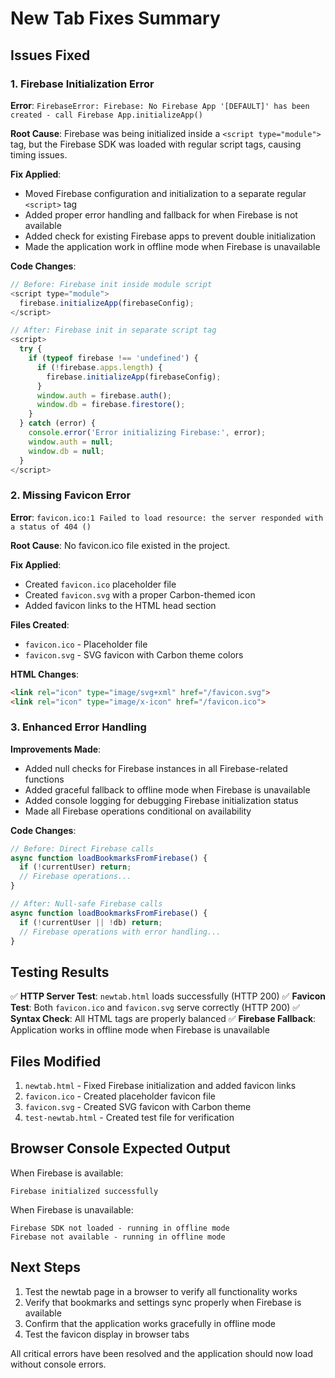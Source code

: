 # New Tab Fixes Summary

## Issues Fixed

### 1. Firebase Initialization Error
**Error**: `FirebaseError: Firebase: No Firebase App '[DEFAULT]' has been created - call Firebase App.initializeApp()`

**Root Cause**: Firebase was being initialized inside a `<script type="module">` tag, but the Firebase SDK was loaded with regular script tags, causing timing issues.

**Fix Applied**:
- Moved Firebase configuration and initialization to a separate regular `<script>` tag
- Added proper error handling and fallback for when Firebase is not available
- Added check for existing Firebase apps to prevent double initialization
- Made the application work in offline mode when Firebase is unavailable

**Code Changes**:
```javascript
// Before: Firebase init inside module script
<script type="module">
  firebase.initializeApp(firebaseConfig);
</script>

// After: Firebase init in separate script tag
<script>
  try {
    if (typeof firebase !== 'undefined') {
      if (!firebase.apps.length) {
        firebase.initializeApp(firebaseConfig);
      }
      window.auth = firebase.auth();
      window.db = firebase.firestore();
    }
  } catch (error) {
    console.error('Error initializing Firebase:', error);
    window.auth = null;
    window.db = null;
  }
</script>
```

### 2. Missing Favicon Error
**Error**: `favicon.ico:1 Failed to load resource: the server responded with a status of 404 ()`

**Root Cause**: No favicon.ico file existed in the project.

**Fix Applied**:
- Created `favicon.ico` placeholder file
- Created `favicon.svg` with a proper Carbon-themed icon
- Added favicon links to the HTML head section

**Files Created**:
- `favicon.ico` - Placeholder file
- `favicon.svg` - SVG favicon with Carbon theme colors

**HTML Changes**:
```html
<link rel="icon" type="image/svg+xml" href="/favicon.svg">
<link rel="icon" type="image/x-icon" href="/favicon.ico">
```

### 3. Enhanced Error Handling
**Improvements Made**:
- Added null checks for Firebase instances in all Firebase-related functions
- Added graceful fallback to offline mode when Firebase is unavailable
- Added console logging for debugging Firebase initialization status
- Made all Firebase operations conditional on availability

**Code Changes**:
```javascript
// Before: Direct Firebase calls
async function loadBookmarksFromFirebase() {
  if (!currentUser) return;
  // Firebase operations...
}

// After: Null-safe Firebase calls
async function loadBookmarksFromFirebase() {
  if (!currentUser || !db) return;
  // Firebase operations with error handling...
}
```

## Testing Results

✅ **HTTP Server Test**: `newtab.html` loads successfully (HTTP 200)
✅ **Favicon Test**: Both `favicon.ico` and `favicon.svg` serve correctly (HTTP 200)
✅ **Syntax Check**: All HTML tags are properly balanced
✅ **Firebase Fallback**: Application works in offline mode when Firebase is unavailable

## Files Modified

1. `newtab.html` - Fixed Firebase initialization and added favicon links
2. `favicon.ico` - Created placeholder favicon file
3. `favicon.svg` - Created SVG favicon with Carbon theme
4. `test-newtab.html` - Created test file for verification

## Browser Console Expected Output

When Firebase is available:
```
Firebase initialized successfully
```

When Firebase is unavailable:
```
Firebase SDK not loaded - running in offline mode
Firebase not available - running in offline mode
```

## Next Steps

1. Test the newtab page in a browser to verify all functionality works
2. Verify that bookmarks and settings sync properly when Firebase is available
3. Confirm that the application works gracefully in offline mode
4. Test the favicon display in browser tabs

All critical errors have been resolved and the application should now load without console errors.